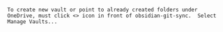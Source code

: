 	To create new vault or point to already created folders under OneDrive, must click <> icon in front of obsidian-git-sync.  Select Manage Vaults...